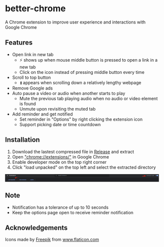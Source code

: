 # better-chrome

A Chrome extension to improve user experience and interactions with Google Chrome

## Features

- Open link in new tab 
    - ⚡ shows up when mouse middle button is pressed to open a link in a new tab
    - Click on the icon instead of pressing middle button every time
- Scroll to top button
    - ⏫ appears when scrolling down a relatively lengthy webpage
- Remove Google ads
- Auto pause a video or audio when another starts to play
    - Mute the previous tab playing audio when no audio or video element is found
    - Unmute upon revisiting the muted tab
- Add reminder and get notified
    - Set reminder in "Options" by right clicking the extension icon
    - Support picking date or time countdown

## Installation

1. Download the lastest compressed file in [Release](https://github.com/BGDanny/better-chrome/releases) and extract
2. Open ["chrome://extensions/"](chrome://extensions/) in Google Chrome
3. Enable developer mode on the top right corner
4. Click "load unpacked" on the top left and select the extracted directory

![installation](images/readme1.png)

## Note

- Notification has a tolerance of up to 10 seconds
- Keep the options page open to receive reminder notification
## Acknowledgements

<div>Icons made by <a href="https://www.freepik.com" title="Freepik">Freepik</a> from <a href="https://www.flaticon.com/" title="Flaticon">www.flaticon.com</a></div>


